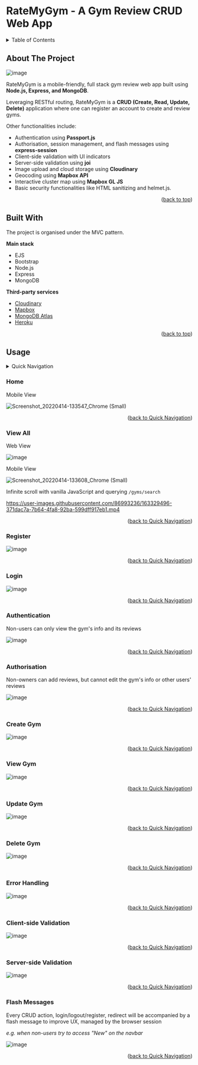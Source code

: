 # RateMyGym - A Gym Review CRUD Web App

<!-- TABLE OF CONTENTS -->
<details>
  <summary>Table of Contents</summary>
  <ol>
    <li><a href="#about-the-project">About The Project</a></li>
    <li><a href="#built-with">Built With</a></li>
    <li><a href="#usage">Usage</a></li>
    <li><a href="#acknowledgments">Acknowledgments</a></li>
  </ol>
</details>

<!-- ABOUT -->
## About The Project

![image](https://user-images.githubusercontent.com/86993236/163321762-f81c9741-3e66-4261-996b-ed9d26ef734d.png)

RateMyGym is a mobile-friendly, full stack gym review web app built using **Node.js, Express, and MongoDB**. 

Leveraging RESTful routing, RateMyGym is a **CRUD (Create, Read, Update, Delete)** application where one can register an account to create and review gyms.

Other functionalities include: 
* Authentication using **Passport.js**
* Authorisation, session management, and flash messages using **express-session**
* Client-side validation with UI indicators
* Server-side validation using **joi**
* Image upload and cloud storage using **Cloudinary**
* Geocoding using **Mapbox API**
* Interactive cluster map using **Mapbox GL JS**
* Basic security functionalities like HTML sanitizing and helmet.js.

<p align="right">(<a href="#top">back to top</a>)</p>

<!-- BUILT WITH -->
## Built With

The project is organised under the MVC pattern. 

**Main stack**
* EJS
* Bootstrap
* Node.js
* Express
* MongoDB

**Third-party services**
* [Cloudinary](https://cloudinary.com/)
* [Mapbox](https://www.mapbox.com/)
* [MongoDB Atlas](https://www.mongodb.com/cloud)
* [Heroku](https://dashboard.heroku.com/)

<p align="right">(<a href="#top">back to top</a>)</p>


<!-- USAGE -->
## Usage
<details>
  <summary>Quick Navigation</summary>
  <ol>
    <li><a href="#home">Home</a></li>
    <li><a href="#view-all">View All</a></li>
    <li><a href="#register">Register</a></li>
    <li><a href="#login">Login</a></li>
    <li><a href="#authentication">Authentication</a></li>
    <li><a href="#authorisation">Authorisation</a></li>
    <li><a href="#create-gym">Create Gyn</a></li>
    <li><a href="#view-gym">View Gym</a></li>
    <li><a href="#update-gym">Update Gym</a></li>
    <li><a href="#delete-gym">Delete Gym</a></li>
    <li><a href="#error-handling">Error Handling</a></li>
    <li><a href="#client-side-validation">Client-side Validation</a></li>
    <li><a href="#server-side-validation">Server-side Validation</a></li>
    <li><a href="#flash-messages">Flash Messages</a></li>
  </ol>
</details>

### Home
Mobile View

![Screenshot_20220414-133547_Chrome (Small)](https://user-images.githubusercontent.com/86993236/163325396-2268ee8f-b0c3-4c24-8f62-f2410a41d159.jpg)

<p align="right">(<a href="#usage">back to Quick Navigation</a>)</p>


### View All

Web View

![image](https://user-images.githubusercontent.com/86993236/163325692-887d7d1a-5c56-4d4a-bc66-230fcb684faa.png)

Mobile View

![Screenshot_20220414-133608_Chrome (Small)](https://user-images.githubusercontent.com/86993236/163325722-e836cd2f-4900-4de0-8ef1-afa0758792d1.jpg)

Infinite scroll with vanilla JavaScript and querying ``/gyms/search``

https://user-images.githubusercontent.com/86993236/163329496-371dac7a-7b64-4fa8-92ba-599dff917eb1.mp4

<p align="right">(<a href="#usage">back to Quick Navigation</a>)</p>


### Register

![image](https://user-images.githubusercontent.com/86993236/163326657-3f07bfaf-7a57-435b-bb6f-dc5e52ef00cf.png)

<p align="right">(<a href="#usage">back to Quick Navigation</a>)</p>


### Login

![image](https://user-images.githubusercontent.com/86993236/163326682-eaf9648f-6716-4894-9e4c-3e8d6cb2d2f2.png)

<p align="right">(<a href="#usage">back to Quick Navigation</a>)</p>


### Authentication

Non-users can only view the gym's info and its reviews

![image](https://user-images.githubusercontent.com/86993236/163327721-5d09ed5f-2ab2-4011-86e2-a876ec7bc0de.png)

<p align="right">(<a href="#usage">back to Quick Navigation</a>)</p>


### Authorisation

Non-owners can add reviews, but cannot edit the gym's info or other users' reviews

![image](https://user-images.githubusercontent.com/86993236/163328137-9eb5bc54-098b-480f-88ef-20be9fbac3a1.png)

<p align="right">(<a href="#usage">back to Quick Navigation</a>)</p>


### Create Gym

![image](https://user-images.githubusercontent.com/86993236/163326425-d74963cf-ad01-4204-a94a-e358a40d9b37.png)

<p align="right">(<a href="#usage">back to Quick Navigation</a>)</p>


### View Gym

![image](https://user-images.githubusercontent.com/86993236/163326162-e893c035-a17c-485a-96b8-b053bb44a540.png)

<p align="right">(<a href="#usage">back to Quick Navigation</a>)</p>


### Update Gym

![image](https://user-images.githubusercontent.com/86993236/163326507-21f43ad6-4b9c-4c33-a8d3-79c61d3ba75e.png)

<p align="right">(<a href="#usage">back to Quick Navigation</a>)</p>


### Delete Gym

![image](https://user-images.githubusercontent.com/86993236/163326558-d549679c-2377-490b-933b-8557b2681684.png)

<p align="right">(<a href="#usage">back to Quick Navigation</a>)</p>


### Error Handling

![image](https://user-images.githubusercontent.com/86993236/163326915-e06cc64d-0d67-4fc7-9ccf-b6880da121b5.png)

<p align="right">(<a href="#usage">back to Quick Navigation</a>)</p>


### Client-side Validation

![image](https://user-images.githubusercontent.com/86993236/163328299-c8339917-2cbf-4ec9-b64e-8e5769e1b43b.png)

<p align="right">(<a href="#usage">back to Quick Navigation</a>)</p>


### Server-side Validation

![image](https://user-images.githubusercontent.com/86993236/163327553-eebe73ef-dc4d-45df-8bbd-1c48e9e44529.png)

<p align="right">(<a href="#usage">back to Quick Navigation</a>)</p>

### Flash Messages

Every CRUD action, login/logout/register, redirect will be accompanied by a flash message to improve UX, managed by the browser session

*e.g. when non-users try to access "New" on the navbar*

![image](https://user-images.githubusercontent.com/86993236/163330978-06e9a21d-7699-474d-aee3-0a02dadf8572.png)

<p align="right">(<a href="#usage">back to Quick Navigation</a>)</p>



